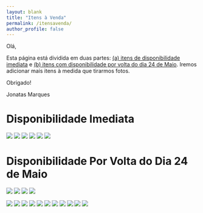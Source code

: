 ```yaml
---
layout: blank
title: "Itens à Venda"
permalink: /itensavenda/
author_profile: false
---
```


Olá,

Esta página está dividida em duas partes: [(a) itens de disponibilidade imediata](#disponibilidade-imediata) e [(b) itens com disponibilidade por volta do dia 24 de Maio](#disponibilidade-por-volta-do-dia-24-de-maio). Iremos adicionar mais itens à medida que tirarmos fotos.

Obrigado!

Jonatas Marques

# Disponibilidade Imediata

![](../images/its/003.jpeg)
![](../images/its/004.jpeg)
![](../images/its/005.jpeg)
![](../images/its/006.jpeg)
![](../images/its/007.jpeg)
![](../images/its/008.jpeg)

# Disponibilidade Por Volta do Dia 24 de Maio

![](../images/its/014.jpeg)
![](../images/its/015.jpeg)
![](../images/its/016.jpeg)
![](../images/its/017.jpeg)
<!-- ![](../images/its/018.jpeg) -->
<!-- ![](../images/its/019.jpeg) -->
![](../images/its/020.jpeg)
![](../images/its/022.jpeg)
![](../images/its/023.jpeg)
![](../images/its/024.jpeg)
![](../images/its/025.jpeg)
![](../images/its/026.jpeg)
![](../images/its/027.jpeg)
![](../images/its/028.jpeg)
![](../images/its/029.jpeg)
![](../images/its/030.jpeg)
![](../images/its/031.jpeg)